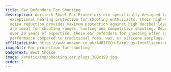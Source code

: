 ```yaml
---
title: Ear Defenders For Shooting
description: Auritech Shoot Ear Protectors are specifically designed to provide
  exceptional hearing protection for shooting enthusiasts. Their high-level
  noise reduction provides maximum protection against high decibel levels and
  are ideal for shooting ranges, hunting and competitive shooting. Developed with
  over 20 years of expertise, these ear defenders for shooting offer superior
  performance compared to traditional foam, wax, or silicone earplugs.
affiliateLink: https://www.amazon.co.uk/AURITECH-Earplugs-Intelligent-Protection-shooting/dp/B06XHK1LVX?maas=maas_adg_C19F75B350CB809C46E0BAE1ECF3F32D_afap_abs&ref_=aa_maas&tag=maas
imageAlt: Ear protection for shooting
badgeText: Best Choice
image: /static/img/shooting_ear_plugs_300x190.jpg
order: 2
---
```

